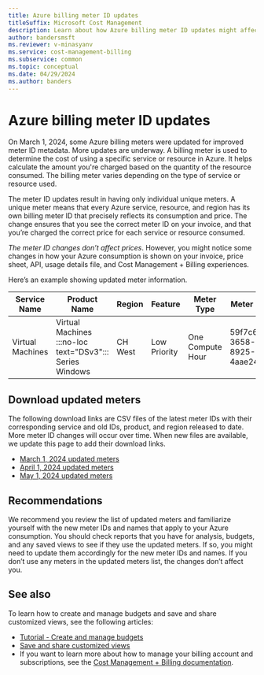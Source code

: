 ```yaml
---
title: Azure billing meter ID updates
titleSuffix: Microsoft Cost Management
description: Learn about how Azure billing meter ID updates might affect your Azure consumption and billing.
author: bandersmsft
ms.reviewer: v-minasyanv
ms.service: cost-management-billing
ms.subservice: common
ms.topic: conceptual
ms.date: 04/29/2024
ms.author: banders
---
```


# Azure billing meter ID updates

On March 1, 2024, some Azure billing meters were updated for improved meter ID metadata. More updates are underway. A billing meter is used to determine the cost of using a specific service or resource in Azure. It helps calculate the amount you're charged based on the quantity of the resource consumed. The billing meter varies depending on the type of service or resource used.

The meter ID updates result in having only individual unique meters. A unique meter means that every Azure service, resource, and region has its own billing meter ID that precisely reflects its consumption and price. The change ensures that you see the correct meter ID on your invoice, and that you’re charged the correct price for each service or resource consumed.

*The meter ID changes don’t affect prices*. However, you might notice some changes in how your Azure consumption is shown on your invoice, price sheet, API, usage details file, and Cost Management + Billing experiences.

Here’s an example showing updated meter information.

| Service Name | Product Name | Region | Feature | Meter Type | Meter ID (new) | Meter ID (previous) |
|---|---|---|---|---|---|---|
| Virtual Machines | Virtual Machines :::no-loc text="DSv3":::  Series Windows | CH West | Low Priority | One Compute Hour | 59f7c6d9-3658-5693-8925-4aae24068de8 | 0ce7683b-0630-4103-a9a7-75a68fbf6140 |

## Download updated meters

The following download links are CSV files of the latest meter IDs with their corresponding service and old IDs, product, and region released to date. More meter ID changes will occur over time. When new files are available, we update this page to add their download links.

- [March 1, 2024 updated meters](https://download.microsoft.com/download/5/f/8/5f8d3499-eaab-4e8b-8d1d-7835923c238f/20240301_new_meterIds.csv)
- [April 1, 2024 updated meters](https://download.microsoft.com/download/5/f/8/5f8d3499-eaab-4e8b-8d1d-7835923c238f/20240401_new_meterIds.csv)
- [May 1, 2024 updated meters](https://download.microsoft.com/download/5/f/8/5f8d3499-eaab-4e8b-8d1d-7835923c238f/20240501_new_meterIds.csv)

## Recommendations

We recommend you review the list of updated meters and familiarize yourself with the new meter IDs and names that apply to your Azure consumption. You should check reports that you have  for analysis, budgets, and any saved views to see if they use the updated meters. If so, you might need to update them accordingly for the new meter IDs and names. If you don’t use any meters in the updated meters list, the changes don’t affect you.

## See also

To learn how to create and manage budgets and save and share customized views, see the following articles:

- [Tutorial - Create and manage budgets](../costs/tutorial-acm-create-budgets.md)
- [Save and share customized views](../costs/save-share-views.md)
- If you want to learn more about how to manage your billing account and subscriptions, see the [Cost Management + Billing documentation](../index.yml).